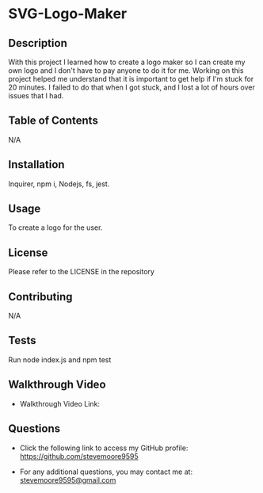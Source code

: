 # SVG-Logo-Maker

  ## Description

  With this project I learned how to create a logo maker so I can create my own logo and I don't have to pay anyone to do it for me.
  Working on this project helped me understand that it is important to get help if I'm stuck for 20 minutes. I failed to do that when 
  I got stuck, and I lost a lot of hours over issues that I had. 

  ## Table of Contents

  N/A

  ## Installation

  Inquirer, npm i, Nodejs, fs, jest.

  ## Usage

  To create a logo for the user.

  ## License

  Please refer to the LICENSE in the repository

  ## Contributing

  N/A

  ## Tests

  Run node index.js and npm test

  ## Walkthrough Video
  
  - Walkthrough Video Link: 

  ## Questions

  - Click the following link to access my GitHub profile: https://github.com/stevemoore9595
  
  - For any additional questions, you may contact me at: stevemoore9595@gmail.com